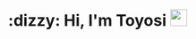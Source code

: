 <!-- Heading -->
<h1 align="center">:dizzy: Hi, I'm Toyosi <img src = "https://raw.githubusercontent.com/MartinHeinz/MartinHeinz/master/wave.gif" width = 30px></h1>
